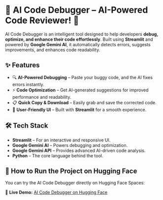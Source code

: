 # 🚀 AI Code Debugger – AI-Powered Code Reviewer! 🤖  

AI Code Debugger is an intelligent tool designed to help developers **debug, optimize, and enhance their code effortlessly**. Built using **Streamlit** and powered by **Google Gemini AI**, it automatically detects errors, suggests improvements, and enhances code readability.  

## ✨ Features  
- 🔍 **AI-Powered Debugging** – Paste your buggy code, and the AI fixes errors instantly.  
- ⚡ **Code Optimization** – Get AI-generated suggestions for improved performance and readability.  
- 📋 **Quick Copy & Download** – Easily grab and save the corrected code.  
- 🎨 **User-Friendly UI** – Built with **Streamlit** for a smooth experience.  

## 🛠 Tech Stack  
- **Streamlit** – For an interactive and responsive UI.  
- **Google Gemini AI** – Powers debugging and optimization.  
- **Google Gemini API** – Provides advanced AI-driven code analysis.  
- **Python** – The core language behind the tool.  

## 🚀 How to Run the Project on Hugging Face  

You can try the AI Code Debugger directly on Hugging Face Spaces:  

🔗 **Live Demo:** [AI Code Debugger on Hugging Face](https://huggingface.co/spaces/Mpavan45/GenAI_Code_Reviewer)  

